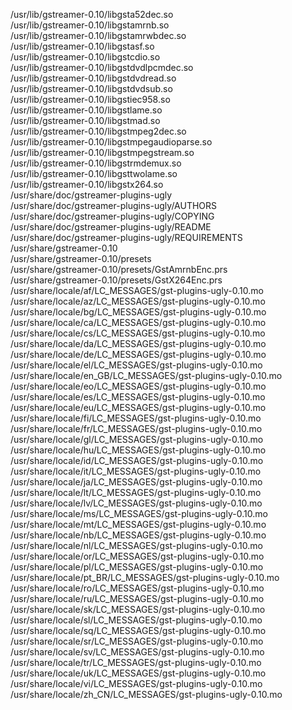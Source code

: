 /usr/lib/gstreamer-0.10/libgsta52dec.so  
/usr/lib/gstreamer-0.10/libgstamrnb.so  
/usr/lib/gstreamer-0.10/libgstamrwbdec.so  
/usr/lib/gstreamer-0.10/libgstasf.so  
/usr/lib/gstreamer-0.10/libgstcdio.so  
/usr/lib/gstreamer-0.10/libgstdvdlpcmdec.so  
/usr/lib/gstreamer-0.10/libgstdvdread.so  
/usr/lib/gstreamer-0.10/libgstdvdsub.so  
/usr/lib/gstreamer-0.10/libgstiec958.so  
/usr/lib/gstreamer-0.10/libgstlame.so  
/usr/lib/gstreamer-0.10/libgstmad.so  
/usr/lib/gstreamer-0.10/libgstmpeg2dec.so  
/usr/lib/gstreamer-0.10/libgstmpegaudioparse.so  
/usr/lib/gstreamer-0.10/libgstmpegstream.so  
/usr/lib/gstreamer-0.10/libgstrmdemux.so  
/usr/lib/gstreamer-0.10/libgsttwolame.so  
/usr/lib/gstreamer-0.10/libgstx264.so  
/usr/share/doc/gstreamer-plugins-ugly  
/usr/share/doc/gstreamer-plugins-ugly/AUTHORS  
/usr/share/doc/gstreamer-plugins-ugly/COPYING  
/usr/share/doc/gstreamer-plugins-ugly/README  
/usr/share/doc/gstreamer-plugins-ugly/REQUIREMENTS  
/usr/share/gstreamer-0.10  
/usr/share/gstreamer-0.10/presets  
/usr/share/gstreamer-0.10/presets/GstAmrnbEnc.prs  
/usr/share/gstreamer-0.10/presets/GstX264Enc.prs  
/usr/share/locale/af/LC\_MESSAGES/gst-plugins-ugly-0.10.mo  
/usr/share/locale/az/LC\_MESSAGES/gst-plugins-ugly-0.10.mo  
/usr/share/locale/bg/LC\_MESSAGES/gst-plugins-ugly-0.10.mo  
/usr/share/locale/ca/LC\_MESSAGES/gst-plugins-ugly-0.10.mo  
/usr/share/locale/cs/LC\_MESSAGES/gst-plugins-ugly-0.10.mo  
/usr/share/locale/da/LC\_MESSAGES/gst-plugins-ugly-0.10.mo  
/usr/share/locale/de/LC\_MESSAGES/gst-plugins-ugly-0.10.mo  
/usr/share/locale/el/LC\_MESSAGES/gst-plugins-ugly-0.10.mo  
/usr/share/locale/en\_GB/LC\_MESSAGES/gst-plugins-ugly-0.10.mo  
/usr/share/locale/eo/LC\_MESSAGES/gst-plugins-ugly-0.10.mo  
/usr/share/locale/es/LC\_MESSAGES/gst-plugins-ugly-0.10.mo  
/usr/share/locale/eu/LC\_MESSAGES/gst-plugins-ugly-0.10.mo  
/usr/share/locale/fi/LC\_MESSAGES/gst-plugins-ugly-0.10.mo  
/usr/share/locale/fr/LC\_MESSAGES/gst-plugins-ugly-0.10.mo  
/usr/share/locale/gl/LC\_MESSAGES/gst-plugins-ugly-0.10.mo  
/usr/share/locale/hu/LC\_MESSAGES/gst-plugins-ugly-0.10.mo  
/usr/share/locale/id/LC\_MESSAGES/gst-plugins-ugly-0.10.mo  
/usr/share/locale/it/LC\_MESSAGES/gst-plugins-ugly-0.10.mo  
/usr/share/locale/ja/LC\_MESSAGES/gst-plugins-ugly-0.10.mo  
/usr/share/locale/lt/LC\_MESSAGES/gst-plugins-ugly-0.10.mo  
/usr/share/locale/lv/LC\_MESSAGES/gst-plugins-ugly-0.10.mo  
/usr/share/locale/ms/LC\_MESSAGES/gst-plugins-ugly-0.10.mo  
/usr/share/locale/mt/LC\_MESSAGES/gst-plugins-ugly-0.10.mo  
/usr/share/locale/nb/LC\_MESSAGES/gst-plugins-ugly-0.10.mo  
/usr/share/locale/nl/LC\_MESSAGES/gst-plugins-ugly-0.10.mo  
/usr/share/locale/or/LC\_MESSAGES/gst-plugins-ugly-0.10.mo  
/usr/share/locale/pl/LC\_MESSAGES/gst-plugins-ugly-0.10.mo  
/usr/share/locale/pt\_BR/LC\_MESSAGES/gst-plugins-ugly-0.10.mo  
/usr/share/locale/ro/LC\_MESSAGES/gst-plugins-ugly-0.10.mo  
/usr/share/locale/ru/LC\_MESSAGES/gst-plugins-ugly-0.10.mo  
/usr/share/locale/sk/LC\_MESSAGES/gst-plugins-ugly-0.10.mo  
/usr/share/locale/sl/LC\_MESSAGES/gst-plugins-ugly-0.10.mo  
/usr/share/locale/sq/LC\_MESSAGES/gst-plugins-ugly-0.10.mo  
/usr/share/locale/sr/LC\_MESSAGES/gst-plugins-ugly-0.10.mo  
/usr/share/locale/sv/LC\_MESSAGES/gst-plugins-ugly-0.10.mo  
/usr/share/locale/tr/LC\_MESSAGES/gst-plugins-ugly-0.10.mo  
/usr/share/locale/uk/LC\_MESSAGES/gst-plugins-ugly-0.10.mo  
/usr/share/locale/vi/LC\_MESSAGES/gst-plugins-ugly-0.10.mo  
/usr/share/locale/zh\_CN/LC\_MESSAGES/gst-plugins-ugly-0.10.mo  
